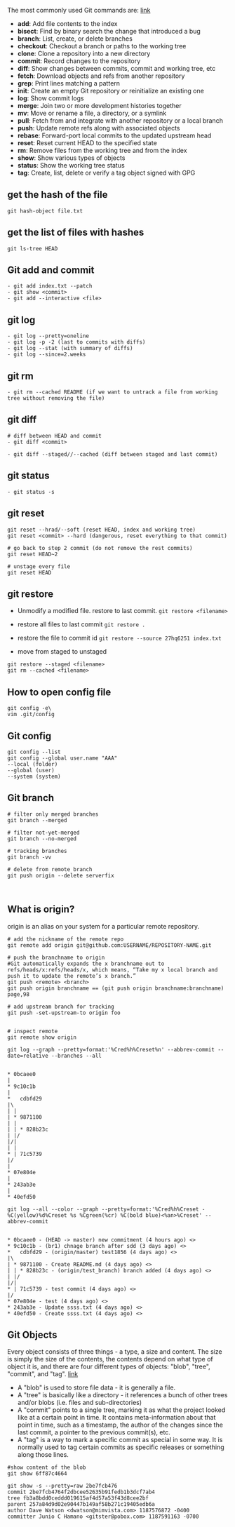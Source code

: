 The most commonly used Git commands are: [link](https://matthew-brett.github.io/curious-git/curious_git.html)

- __add__:        Add file contents to the index
- __bisect__:     Find by binary search the change that introduced a bug
- __branch__:     List, create, or delete branches
- __checkout__:   Checkout a branch or paths to the working tree
- __clone__:      Clone a repository into a new directory
- __commit__:     Record changes to the repository
- __diff__:       Show changes between commits, commit and working tree, etc
- __fetch__:      Download objects and refs from another repository
- __grep__:       Print lines matching a pattern
- __init__:       Create an empty Git repository or reinitialize an existing one
- __log__:        Show commit logs
- __merge__:      Join two or more development histories together
- __mv__:         Move or rename a file, a directory, or a symlink
- __pull__:       Fetch from and integrate with another repository or a local branch
- __push__:       Update remote refs along with associated objects
- __rebase__:     Forward-port local commits to the updated upstream head
- __reset__:      Reset current HEAD to the specified state
- __rm__:         Remove files from the working tree and from the index
- __show__:       Show various types of objects
- __status__:     Show the working tree status
- __tag__:        Create, list, delete or verify a tag object signed with GPG


## get the hash of the file
```git hash-object file.txt```

## get the list of files with hashes
```git ls-tree HEAD```



## Git add and commit
```
- git add index.txt --patch
- git show <commit>
- git add --interactive <file>
```
   

## git log
```
- git log --pretty=oneline
- git log -p -2 (last to commits with diffs)
- git log --stat (with summary of diffs)
- git log --since=2.weeks
```


## git rm
```
- git rm --cached README (if we want to untrack a file from working tree without removing the file)
```

## git diff
```
# diff between HEAD and commit
- git diff <commit>

- git diff --staged//--cached (diff between staged and last commit)
```

## git status
```- git status -s```

## git reset 
```
git reset --hrad/--soft (reset HEAD, index and working tree)
git reset <commit> --hard (dangerous, reset everything to that commit)

# go back to step 2 commit (do not remove the rest commits)  
git reset HEAD~2

# unstage every file
git reset HEAD

```

## git restore
- Unmodify a modified file. restore to last commit. 
```git restore <filename>```

- restore all files to last commit
```git restore .```

- restore the file to commit id
```git restore --source 27hq6251 index.txt```

- move from staged to unstaged
```
git restore --staged <filename>
git rm --cached <filename>
```

## How to open config file
```
git config -e\
vim .git/config
```

## Git config
```
git config --list
git config --global user.name "AAA"
--local (folder)
--global (user)
--system (system)
```

## Git branch
```
# filter only merged branches
git branch --merged

# filter not-yet-merged
git branch --no-merged

# tracking branches
git branch -vv

# delete from remote branch
git push origin --delete serverfix



```
## What is origin?
origin is an alias on your system for a particular remote repository.
```
# add the nickname of the remote repo
git remote add origin git@github.com:USERNAME/REPOSITORY-NAME.git

# push the branchname to origin
#Git automatically expands the x branchname out to refs/heads/x:refs/heads/x, which means, “Take my x local branch and push it to update the remote’s x branch.”
git push <remote> <branch>
git push origin branchname == (git push origin branchname:branchname) page,98

# add upstream branch for tracking
git push -set-upstream-to origin foo


# inspect remote
git remote show origin
```


```
git log --graph --pretty=format:'%Cred%h%Creset%n' --abbrev-commit --date=relative --branches --all


* 0bcaee0
| 
* 9c10c1b
|   
*   cdbfd29
|\  
| | 
| * 9871100
| |   
| | * 828b23c
| |/  
|/|   
| | 
* | 71c5739
|/  
| 
* 07e804e
| 
* 243ab3e
| 
* 40efd50
```

```
git log --all --color --graph --pretty=format:'%Cred%h%Creset -%C(yellow)%d%Creset %s %Cgreen(%cr) %C(bold blue)<%an>%Creset' --abbrev-commit


* 0bcaee0 - (HEAD -> master) new commitment (4 hours ago) <>
* 9c10c1b - (br1) chnage branch after sdd (3 days ago) <>
*   cdbfd29 - (origin/master) test1856 (4 days ago) <>
|\  
| * 9871100 - Create README.md (4 days ago) <>
| | * 828b23c - (origin/test_branch) branch added (4 days ago) <>
| |/  
|/|   
* | 71c5739 - test commit (4 days ago) <>
|/  
* 07e804e - test (4 days ago) <>
* 243ab3e - Update ssss.txt (4 days ago) <>
* 40efd50 - Create ssss.txt (4 days ago) <>
```

## Git Objects 

Every object consists of three things - a type, a size and content. The size is simply the size of the contents, the contents depend on what type of object it is, and there are four different types of objects: "blob", "tree", "commit", and "tag". [link](https://shafiul.github.io/gitbook/1_the_git_object_model.html)

- A "blob" is used to store file data - it is generally a file.
- A "tree" is basically like a directory - it references a bunch of other trees and/or blobs (i.e. files and sub-directories)
- A "commit" points to a single tree, marking it as what the project looked like at a certain point in time. It contains meta-information about that point in time, such as a timestamp, the author of the changes since the last commit, a pointer to the previous commit(s), etc.
- A "tag" is a way to mark a specific commit as special in some way. It is normally used to tag certain commits as specific releases or something along those lines.

```
#show content of the blob
git show 6ff87c4664

git show -s --pretty=raw 2be7fcb476
commit 2be7fcb4764f2dbcee52635b91fedb1b3dcf7ab4
tree fb3a8bdd0ceddd019615af4d57a53f43d8cee2bf
parent 257a84d9d02e90447b149af58b271c19405edb6a
author Dave Watson <dwatson@mimvista.com> 1187576872 -0400
committer Junio C Hamano <gitster@pobox.com> 1187591163 -0700
```
